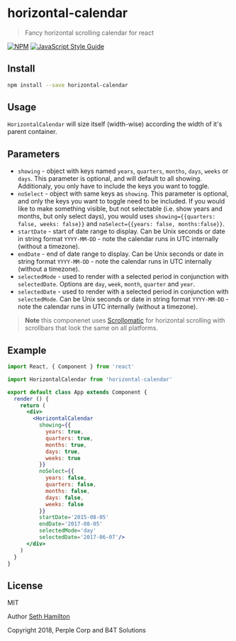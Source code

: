 # horizontal-calendar

> Fancy horizontal scrolling calendar for react

[![NPM](https://img.shields.io/npm/v/horizontal-calendar.svg)](https://www.npmjs.com/package/horizontal-calendar) [![JavaScript Style Guide](https://img.shields.io/badge/code_style-standard-brightgreen.svg)](https://standardjs.com)

## Install

```bash
npm install --save horizontal-calendar
```

## Usage

`HorizontalCalendar` will size itself (width-wise) according the width of it's parent container.

## Parameters

- `showing` - object with keys named `years`, `quarters`, `months`, `days`, `weeks` or `days`. This parameter is optional, and will default to all showing. Additionaly, you only have to include the keys you want to toggle.
- `noSelect` - object with same keys as `showing`. This parameter is optional, and only the keys you want to toggle need to be included. If you would like to make something visible, but not selectable (i.e. show years and months, but only select days), you would uses `showing={{quarters: false, weeks: false}}` and `noSelect={{years: false, months:false}}`.
- `startDate` - start of date range to display. Can be Unix seconds or date in string format `YYYY-MM-DD` - note the calendar runs in UTC internally (without a timezone).
- `endDate` - end of date range to display. Can be Unix seconds or date in string format `YYYY-MM-DD` - note the calendar runs in UTC internally (without a timezone).
- `selectedMode` - used to render with a selected period in conjunction with `selectedDate`. Options are `day`, `week`, `month`, `quarter` and `year`.
- `selectedDate` - used to render with a selected period in conjunction with `selectedMode`. Can be Unix seconds or date in string format `YYYY-MM-DD` - note the calendar runs in UTC internally (without a timezone).

> **Note**  this componenet uses [Scrollomatic](https://github.com/beaverteeth/scrollomatic) for horizontal scrolling with scrollbars that look the same on all platforms.

## Example


```jsx
import React, { Component } from 'react'

import HorizontalCalendar from 'horizontal-calendar'

export default class App extends Component {
  render () {
    return (
      <div>
        <HorizontalCalendar
          showing={{
            years: true,
            quarters: true,
            months: true,
            days: true,
            weeks: true
          }}
          noSelect={{
            years: false,
            quarters: false,
            months: false,
            days: false,
            weeks: false
          }}
          startDate='2015-08-05'
          endDate='2017-08-05'
          selectedMode='day'
          selectedDate='2017-06-07'/>
      </div>
    )
  }
}
```

## License

MIT 

Author [Seth Hamilton](https://github.com/SethHamilton)

Copyright 2018, Perple Corp and B4T Solutions

